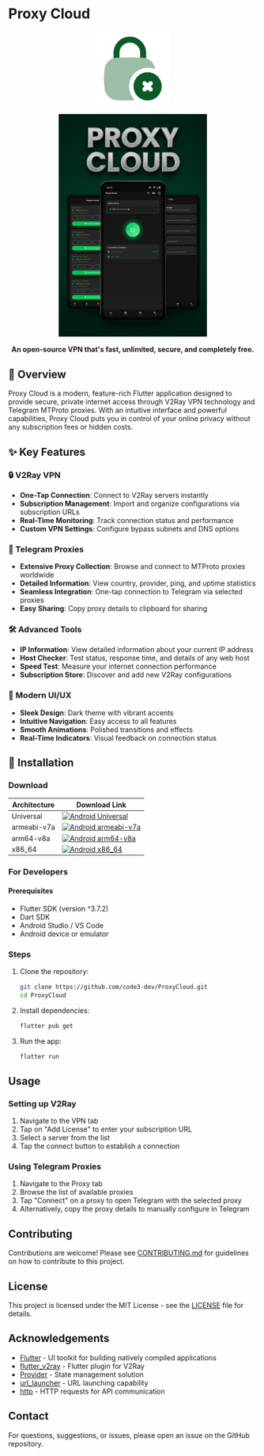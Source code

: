 # Proxy Cloud

<p align="center">
  <img src="assets/images/logo.png" alt="Proxy Cloud Logo" width="150"/>
</p>

<p align="center">
  <img src="screenshots/base.jpg" alt="Proxy Cloud Screenshot" width="300"/>
</p>

<p align="center">
  <b>An open-source VPN that's fast, unlimited, secure, and completely free.</b>
</p>

## 🚀 Overview

Proxy Cloud is a modern, feature-rich Flutter application designed to provide secure, private internet access through V2Ray VPN technology and Telegram MTProto proxies. With an intuitive interface and powerful capabilities, Proxy Cloud puts you in control of your online privacy without any subscription fees or hidden costs.

## ✨ Key Features

### 🔒 V2Ray VPN
- **One-Tap Connection**: Connect to V2Ray servers instantly
- **Subscription Management**: Import and organize configurations via subscription URLs
- **Real-Time Monitoring**: Track connection status and performance
- **Custom VPN Settings**: Configure bypass subnets and DNS options

### 💬 Telegram Proxies
- **Extensive Proxy Collection**: Browse and connect to MTProto proxies worldwide
- **Detailed Information**: View country, provider, ping, and uptime statistics
- **Seamless Integration**: One-tap connection to Telegram via selected proxies
- **Easy Sharing**: Copy proxy details to clipboard for sharing

### 🛠️ Advanced Tools
- **IP Information**: View detailed information about your current IP address
- **Host Checker**: Test status, response time, and details of any web host
- **Speed Test**: Measure your internet connection performance
- **Subscription Store**: Discover and add new V2Ray configurations

### 🎨 Modern UI/UX
- **Sleek Design**: Dark theme with vibrant accents
- **Intuitive Navigation**: Easy access to all features
- **Smooth Animations**: Polished transitions and effects
- **Real-Time Indicators**: Visual feedback on connection status

## 📱 Installation

### Download

| Architecture | Download Link |
|-------------|---------------|
| Universal   | <a href="https://github.com/code3-dev/ProxyCloud/releases/latest/download/proxycloud-universal.apk"><img src="https://img.shields.io/badge/Android-Universal-3DDC84?style=for-the-badge&logo=android&logoColor=white" alt="Android Universal"></a> |
| armeabi-v7a | <a href="https://github.com/code3-dev/ProxyCloud/releases/latest/download/proxycloud-armeabi-v7a.apk"><img src="https://img.shields.io/badge/Android-armeabi--v7a-3DDC84?style=for-the-badge&logo=android&logoColor=white" alt="Android armeabi-v7a"></a> |
| arm64-v8a   | <a href="https://github.com/code3-dev/ProxyCloud/releases/latest/download/proxycloud-arm64-v8a.apk"><img src="https://img.shields.io/badge/Android-arm64--v8a-3DDC84?style=for-the-badge&logo=android&logoColor=white" alt="Android arm64-v8a"></a> |
| x86_64      | <a href="https://github.com/code3-dev/ProxyCloud/releases/latest/download/proxycloud-x86_64.apk"><img src="https://img.shields.io/badge/Android-x86_64-3DDC84?style=for-the-badge&logo=android&logoColor=white" alt="Android x86_64"></a> |

### For Developers

#### Prerequisites
- Flutter SDK (version ^3.7.2)
- Dart SDK
- Android Studio / VS Code
- Android device or emulator

### Steps

1. Clone the repository:
   ```bash
   git clone https://github.com/code3-dev/ProxyCloud.git
   cd ProxyCloud
   ```

2. Install dependencies:
   ```bash
   flutter pub get
   ```

3. Run the app:
   ```bash
   flutter run
   ```

## Usage

### Setting up V2Ray
1. Navigate to the VPN tab
2. Tap on "Add License" to enter your subscription URL
3. Select a server from the list
4. Tap the connect button to establish a connection

### Using Telegram Proxies
1. Navigate to the Proxy tab
2. Browse the list of available proxies
3. Tap "Connect" on a proxy to open Telegram with the selected proxy
4. Alternatively, copy the proxy details to manually configure in Telegram

## Contributing

Contributions are welcome! Please see [CONTRIBUTING.md](CONTRIBUTING.md) for guidelines on how to contribute to this project.

## License

This project is licensed under the MIT License - see the [LICENSE](LICENSE) file for details.

## Acknowledgements

- [Flutter](https://flutter.dev/) - UI toolkit for building natively compiled applications
- [flutter_v2ray](https://pub.dev/packages/flutter_v2ray) - Flutter plugin for V2Ray
- [Provider](https://pub.dev/packages/provider) - State management solution
- [url_launcher](https://pub.dev/packages/url_launcher) - URL launching capability
- [http](https://pub.dev/packages/http) - HTTP requests for API communication

## Contact

For questions, suggestions, or issues, please open an issue on the GitHub repository.